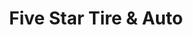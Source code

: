---
title: "Five Star Tire & Auto"
url: /pleasant-hill/five-star-tire-und-auto-mo-7-2/
shop: Autowerkstatt
---